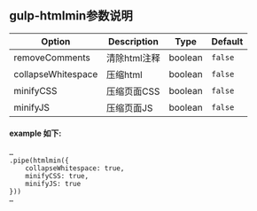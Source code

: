 ## gulp-htmlmin参数说明
| Option                         | Description     | Type | Default |
|--------------------------------|-----------------|------|---------|
| removeComments | 清除html注释 | boolean | `false` |
| collapseWhitespace | 压缩html | boolean |`false` |
| minifyCSS | 压缩页面CSS | boolean | `false` |
| minifyJS | 压缩页面JS | boolean |`false` |

#### example 如下:
```
…
.pipe(htmlmin({
    collapseWhitespace: true,                     
    minifyCSS: true,                                        
    minifyJS: true                                         
}))  
…
```